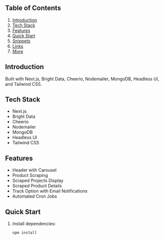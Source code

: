## Table of Contents

1. [Introduction](#introduction)
2. [Tech Stack](#tech-stack)
3. [Features](#features)
4. [Quick Start](#quick-start)
5. [Snippets](#snippets)
6. [Links](#links)
7. [More](#more)

## Introduction

Built with Next.js, Bright Data, Cheerio, Nodemailer, MongoDB, Headless UI, and Tailwind CSS.

## Tech Stack

- Next.js
- Bright Data
- Cheerio
- Nodemailer
- MongoDB
- Headless UI
- Tailwind CSS

## Features

- Header with Carousel
- Product Scraping
- Scraped Projects Display
- Scraped Product Details
- Track Option with Email Notifications
- Automated Cron Jobs

## Quick Start

1. Install dependencies:
   ```bash
   npm install
